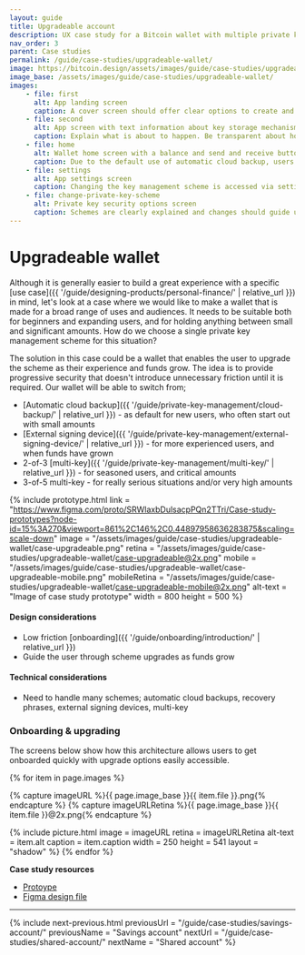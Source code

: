 ```yaml
---
layout: guide
title: Upgradeable account
description: UX case study for a Bitcoin wallet with multiple private key management schemes.
nav_order: 3
parent: Case studies
permalink: /guide/case-studies/upgradeable-wallet/
image: https://bitcoin.design/assets/images/guide/case-studies/upgradeable-wallet/upgradeable-wallet-preview.jpg
image_base: /assets/images/guide/case-studies/upgradeable-wallet/
images:
    - file: first
      alt: App landing screen
      caption: A cover screen should offer clear options to create and import wallets.
    - file: second
      alt: App screen with text information about key storage mechanisms
      caption: Explain what is about to happen. Be transparent about how the private key is stored and the risks. Advanced options can be placed on a separate page.
    - file: home
      alt: Wallet home screen with a balance and send and receive buttons
      caption: Due to the default use of automatic cloud backup, users can quickly reach the wallet home screen
    - file: settings
      alt: App settings screen
      caption: Changing the key management scheme is accessed via settings.
    - file: change-private-key-scheme
      alt: Private key security options screen
      caption: Schemes are clearly explained and changes should guide users through the steps involved.
---
```


<!--

Editor's notes

Upgradeable wallet case study.

Illustration sources

https://www.figma.com/community/file/968416729557947210

-->

# Upgradeable wallet

Although it is generally easier to build a great experience with a specific [use case]({{ '/guide/designing-products/personal-finance/' | relative_url }}) in mind, let's look at a case where we would like to make a wallet that is made for a broad range of uses and audiences. It needs to be suitable both for beginners and expanding users, and for holding anything between small and significant amounts. How do we choose a single private key management scheme for this situation?

The solution in this case could be a wallet that enables the user to upgrade the scheme as their experience and funds grow. The idea is to provide progressive security that doesn't introduce unnecessary friction until it is required. Our wallet will be able to switch from;

- [Automatic cloud backup]({{ '/guide/private-key-management/cloud-backup/' | relative_url }}) - as default for new users, who often start out with small amounts
- [External signing device]({{ '/guide/private-key-management/external-signing-device/' | relative_url }}) - for more experienced users, and when funds have grown
- 2-of-3 [multi-key]({{ '/guide/private-key-management/multi-key/' | relative_url }}) - for seasoned users, and critical amounts
- 3-of-5 multi-key - for really serious situations and/or very high amounts

{% include prototype.html
   link = "https://www.figma.com/proto/SRWlaxbDulsacpPQn2TTri/Case-study-prototypes?node-id=15%3A270&viewport=861%2C146%2C0.44897958636283875&scaling=scale-down"
   image = "/assets/images/guide/case-studies/upgradeable-wallet/case-upgradeable.png"
   retina = "/assets/images/guide/case-studies/upgradeable-wallet/case-upgradeable@2x.png"
   mobile = "/assets/images/guide/case-studies/upgradeable-wallet/case-upgradeable-mobile.png"
   mobileRetina = "/assets/images/guide/case-studies/upgradeable-wallet/case-upgradeable-mobile@2x.png"
   alt-text = "Image of case study prototype"
   width = 800
   height = 500
%}

#### Design considerations
- Low friction [onboarding]({{ '/guide/onboarding/introduction/' | relative_url }})
- Guide the user through scheme upgrades as funds grow

#### Technical considerations
- Need to handle many schemes; automatic cloud backups, recovery phrases, external signing devices, multi-key

### Onboarding & upgrading

The screens below show how this architecture allows users to get onboarded quickly with upgrade options easily accessible.

<div class="image-slide-gallery">

{% for item in page.images %}

{% capture imageURL %}{{ page.image_base }}{{ item.file }}.png{% endcapture %}
{% capture imageURLRetina %}{{ page.image_base }}{{ item.file }}@2x.png{% endcapture %}

{% include picture.html
   image = imageURL
   retina = imageURLRetina
   alt-text = item.alt
   caption = item.caption
   width = 250
   height = 541
   layout = "shadow"
%}
{% endfor %}

</div>

**Case study resources**
- [Protoype](https://www.figma.com/proto/SRWlaxbDulsacpPQn2TTri/Case-study-prototypes?node-id=15%3A270&viewport=861%2C146%2C0.44897958636283875&scaling=scale-down)
- [Figma design file](https://www.figma.com/file/SRWlaxbDulsacpPQn2TTri/Case-study-prototypes?node-id=15%3A269)

---

{% include next-previous.html
   previousUrl = "/guide/case-studies/savings-account/"
   previousName = "Savings account"
   nextUrl = "/guide/case-studies/shared-account/"
   nextName = "Shared account"
%}
